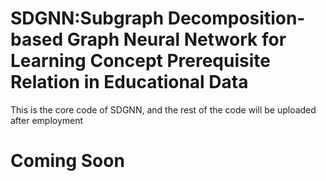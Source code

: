# SDGNN:Subgraph Decomposition-based Graph Neural Network for Learning Concept Prerequisite Relation in Educational Data

This is the core code of SDGNN, and the rest of the code will be uploaded after employment

# Coming Soon
